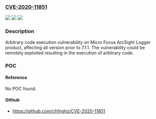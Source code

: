 ### [CVE-2020-11851](https://cve.mitre.org/cgi-bin/cvename.cgi?name=CVE-2020-11851)
![](https://img.shields.io/static/v1?label=Product&message=ArcSight%20Logger&color=blue)
![](https://img.shields.io/static/v1?label=Version&message=n%2Fa&color=blue)
![](https://img.shields.io/static/v1?label=Vulnerability&message=Arbitrary%20code%20execution.&color=brighgreen)

### Description

Arbitrary code execution vulnerability on Micro Focus ArcSight Logger product, affecting all version prior to 7.1.1. The vulnerability could be remotely exploited resulting in the execution of arbitrary code.

### POC

#### Reference
No POC found.

#### Github
- https://github.com/ch1nghz/CVE-2020-11851

